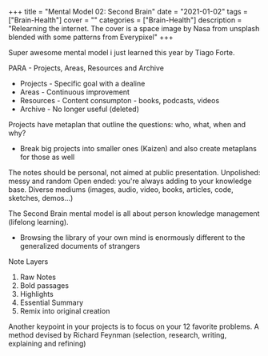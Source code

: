+++
title = "Mental Model 02: Second Brain"
date = "2021-01-02"
tags = ["Brain-Health"]
cover = ""
categories = ["Brain-Health"]
description = "Relearning the internet. The cover is a space image by Nasa from unsplash blended with some patterns from Everypixel"
+++

Super awesome mental model i just learned this year by Tiago Forte.

PARA - Projects, Areas, Resources and Archive
- Projects - Specific goal with a dealine
- Areas - Continuous improvement
- Resources - Content consumpton - books, podcasts, videos
- Archive - No longer useful (deleted)

Projects have metaplan that outline the questions: who, what, when and why?
- Break big projects into smaller ones (Kaizen) and also create metaplans for those as well

The notes should be personal, not aimed at public presentation. Unpolished: messy and random
Open ended: you're always adding to your knowledge base.
Diverse mediums (images, audio, video, books, articles, code, sketches, demos...)


The Second Brain mental model is all about person knowledge management (lifelong learning).
- Browsing the library of your own mind is enormously different to the generalized documents of strangers

Note Layers
1. Raw Notes
2. Bold passages
3. Highlights
4. Essential Summary
5. Remix into original creation

Another keypoint in your projects is to focus on your 12 favorite problems. A method devised by Richard Feynman (selection, research, writing, explaining and 
refining)

<!--
We believe that building a Second Brain enables us to develop our First BrainFar
 from making humans obsolete, better tools for thinking will free us to 
invest in ourselves. A Second Brain takes over the burden of remembering
 facts and details, so we are free to imagine, to create, and to enjoy 
our lives. The ultimate purpose of a Second Brain is to put our ideas to
 work for us, so we are free to live a more fulfilling and meaningful life


-->
